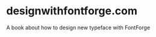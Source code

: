 designwithfontforge.com
=======================

A book about how to design new typeface with FontForge